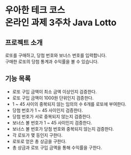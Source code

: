 # 우아한 테크 코스 <br> 온라인 과제 3주차 Java Lotto

## 프로젝트 소개
로또를 구매하고, 당첨 번호와 보너스 번호를 입력합니다.  
구매한 로또의 당첨 통계과 수익률을 볼 수 있습니다.  

## 기능 목록
- 로또 구입 금액이 최소 금액 이상인지 검증한다.
- 로또 구입 금액이 1000원 단위인지 검증한다.
- 1 ~ 45 사이의 중복되지 않는 임의의 수 6개를 로또에 부여한다.
- 당첨 번호가 1 ~ 45 사이인지 검증한다.
- 당첨 번호가 서로 중복되지 않는지 검증한다.
- 보너스 볼 번호가 1 ~ 45 사이인지 검증한다.
- 보너스 볼 번호가 당첨 번호와 중복되지 않는지 검증한다.
- 각 로또가 몇 등인지 구한다.
- 로또로 얻은 총 상금을 구한다.
- 총 상금과 로또 구입 금액을 통해 수익률을 구한다.

